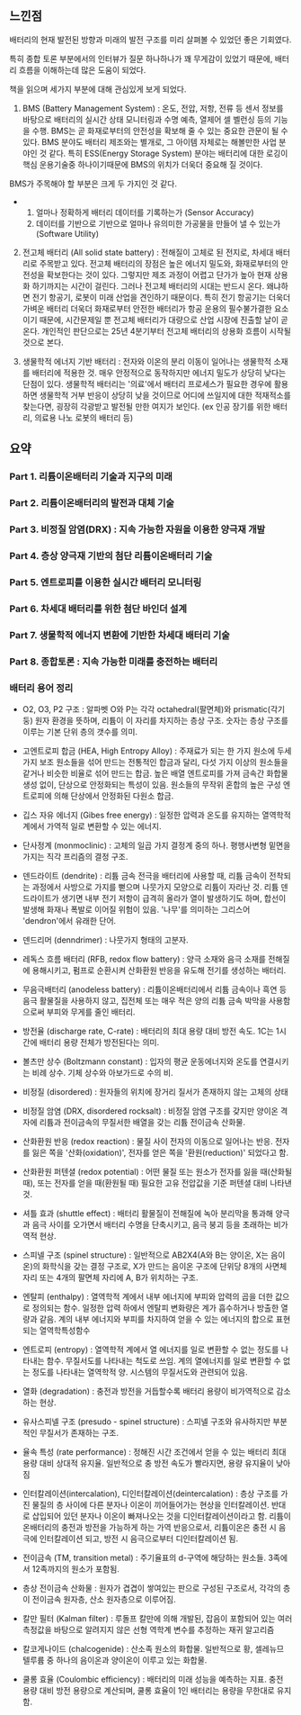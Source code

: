 ## 느낀점

배터리의 현재 발전된 방향과 미래의 발전 구조를 미리 살펴볼 수 있었던 좋은 기회였다.

특히 종합 토론 부분에서의 인터뷰가 질문 하나하나가 꽤 무게감이 있었기 때문에, 배터리 흐름을 이해하는데 많은 도움이 되었다.

책을 읽으며 세가지 부분에 대해 관심있게 보게 되었다.

1. BMS (Battery Management System) : 온도, 전압, 저항, 전류 등 센서 정보를 바탕으로 배터리의 실시간 상태 모니터링과 수명 예측, 열제어 셀 벨런싱 등의 기능을 수행. BMS는 곧 화재로부터의 안전성을 확보해 줄 수 있는 중요한 관문이 될 수 있다. BMS 분야도 배터리 제조와는 별개로, 그 아이템 자체로는 해볼만한 사업 분야인 것 같다. 특히 ESS(Energy Storage System) 분야는 배터리에 대한 로깅이 핵심 운용기술중 하나이기때문에 BMS의 위치가 더욱더 중요해 질 것이다. 

BMS가 주목해야 할 부분은 크게 두 가지인 것 같다.
- 1. 얼마나 정확하게 배터리 데이터를 기록하는가 (Sensor Accuracy)
  2. 데이터를 기반으로 기반으로 얼마나 유의미한 가공물을 만들어 낼 수 있는가 (Software Utility)

2. 전고체 배터리 (All solid state battery) : 전해질이 고체로 된 전지로, 차세대 배터리로 주목받고 있다. 전고체 배터리의 장점은 높은 에너지 밀도와, 화재로부터의 안전성을 확보한다는 것이 있다. 그렇지만 제조 과정이 어렵고 단가가 높아 현재 상용화 하기까지는 시간이 걸린다.
그러나 전고체 배터리의 시대는 반드시 온다. 왜냐하면 전기 항공기, 로봇이 미래 산업을 견인하기 때문이다.
특히 전기 항공기는 더욱더 가벼운 배터리 더욱더 화재로부터 안전한 배터리가 항공 운용의 필수불가결한 요소이기 때문에, 시간문제일 뿐 전고체 배터리가 대량으로 산업 시장에 진출할 날이 곧 온다.
개인적인 판단으로는 25년 4분기부터 전고체 배터리의 상용화 흐름이 시작될것으로 본다.

3. 생물학적 에너지 기반 배터리 : 전자와 이온의 분리 이동이 일어나는 생물학적 소재를 배터리에 적용한 것. 매우 안정적으로 동작하지만 에너지 밀도가 상당히 낮다는 단점이 있다.
생물학적 배터리는 '의료'에서 배터리 프로세스가 필요한 경우에 활용하면 생물학적 거부 반응이 상당히 낮을 것이므로 어디에 쓰일지에 대한 적재적소를 찾는다면, 굉장히 각광받고 발전될 만한 여지가 보인다. (ex 인공 장기를 위한 배터리, 의료용 나노 로봇의 배터리 등)

## 요약
### Part 1. 리튬이온배터리 기술과 지구의 미래
### Part 2. 리튬이온배터리의 발전과 대체 기술
### Part 3. 비정질 암염(DRX) : 지속 가능한 자원을 이용한 양극재 개발
### Part 4. 층상 양극재 기반의 첨단 리튬이온배터리 기술
### Part 5. 엔트로피를 이용한 실시간 배터리 모니터링
### Part 6. 차세대 배터리를 위한 첨단 바인더 설계
### Part 7. 생물학적 에너지 변환에 기반한 차세대 배터리 기술
### Part 8. 종합토론 : 지속 가능한 미래를 충전하는 배터리
### 배터리 용어 정리
- O2, O3, P2 구조 : 알파벳 O와 P는 각각 octahedral(팔면체)와 prismatic(각기둥) 원자 환경을 뜻하며, 리튬이 이 자리를 차지하는 층상 구조. 숫자는 층상 구조를 이루는 기본 단위 층의 갯수를 의미.

- 고엔트로피 합금 (HEA, High Entropy Alloy) : 주재료가 되는 한 가지 원소에 두세 가지 보조 원소들을 섞어 만드는 전통적인 합금과 달리, 다섯 가지 이상의 원소들을 같거나 비슷한 비율로 섞어 만드는 합금. 높은 배열 엔트로피를 가져 금속간 화합물 생성 없이, 단상으로 안정화되는 특성이 있음. 원소들의 무작위 혼합의 높은 구성 엔트로피에 의해 단상에서 안정화된 다원소 합금.

- 깁스 자유 에너지 (Gibes free energy) : 일정한 압력과 온도를 유지하는 열역학적 계에서 가역적 일로 변환할 수 있는 에너지.

- 단사정계 (monmoclinic) : 고체의 일곱 가지 결정계 중의 하나. 평행사변형 밑면을 가지는 직각 프리즘의 결정 구조.

- 덴드라이트 (dendrite) : 리튬 금속 전극을 배터리에 사용할 때, 리튬 금속이 전착되는 과정에서 사방으로 가지를 뻗으며 나뭇가지 모양으로 리튬이 자라난 것. 리튬 덴드라이트가 생기면 내부 전기 저항이 급격히 올라가 열이 발생하기도 하며, 합선이 발생해 화재나 폭발로 이어질 위험이 있음. '나무'를 의미하는 그리스어 'dendron'에서 유래한 단어.

- 덴드리머 (denndrimer) : 나뭇가지 형태의 고분자.

- 레독스 흐름 배터리 (RFB, redox flow battery) : 양극 소재와 음극 소재를 전해질에 용해시키고, 펌프로 순환시켜 산화환원 반응을 유도해 전기를 생성하는 배터리.

- 무음극배터리 (anodeless battery) : 리튬이온배터리에서 리튬 금속이나 흑연 등 음극 활물질을 사용하지 않고, 집전체 또는 매우 적은 양의 리튬 금속 박막을 사용함으로써 부피와 무게를 줄인 배터리.

- 방전율 (discharge rate, C-rate) : 배터리의 최대 용량 대비 방전 속도. 1C는 1시간에 배터리 용량 전체가 방전된다는 의미.

- 볼츠만 상수 (Boltzmann constant) : 입자의 평균 운동에너지와 온도를 연결시키는 비례 상수. 기체 상수와 아보가드로 수의 비.

- 비정질 (disordered) : 원자들의 위치에 장거리 질서가 존재하지 않는 고체의 상태

- 비정질 암염 (DRX, disordered rocksalt) : 비정질 암염 구조를 갖지만 양이온 격자에 리튬과 전이금속의 무질서한 배열을 갖는 리튬 전이금속 산화물.

- 산화환원 반응 (redox reaction) : 물질 사이 전자의 이동으로 일어나는 반응. 전자를 잃은 쪽을 '산화(oxidation)', 전자를 얻은 쪽을 '환원(reduction)' 되었다고 함.

- 산화환원 퍼텐셜 (redox potential) : 어떤 물질 또는 원소가 전자를 잃을 때(산화될 때), 또는 전자를 얻을 때(환원될 때) 필요한 고유 전압값을 기준 퍼텐셜 대비 나타낸 것.

- 셔틀 효과 (shuttle effect) : 배터리 활물질이 전해질에 녹아 분리막을 통과해 양극과 음극 사이를 오가면서 배터리 수명을 단축시키고, 음극 붕괴 등을 초래하는 비가역적 현상.

- 스피넬 구조 (spinel structure) : 일반적으로 AB2X4(A와 B는 양이온, X는 음이온)의 화학식을 갖는 결정 구조로, X가 만드는 음이온 구조에 단위당 8개의 사면체 자리 또는 4개의 팔면체 자리에 A, B가 위치하는 구조.

- 엔탈피 (enthalpy) : 열역학적 계에서 내부 에너지에 부피와 압력의 곱을 더한 값으로 정의되는 함수. 일정한 압력 하에서 엔탈피 변화량은 계가 흡수하거나 방출한 열량과 같음. 계의 내부 에너지와 부피를 차지하여 얻을 수 있는 에너지의 합으로 표현되는 열역학특성함수

- 엔트로피 (entropy) : 열역학적 계에서 열 에너지를 일로 변환할 수 없는 정도를 나타내는 함수. 무질서도를 나타내는 척도로 쓰임. 계의 열에너지를 일로 변환할 수 없는 정도를 나타내는 열역학적 양. 시스템의 무질서도와 관련되어 있음.

- 열화 (degradation) : 충전과 방전을 거듭할수록 배터리 용량이 비가역적으로 감소하는 현상.

- 유사스피넬 구조 (presudo - spinel structure) : 스피넬 구조와 유사하지만 부분적인 무질서가 존재하는 구조.

- 율속 특성 (rate performance) : 정해진 시간 조건에서 얻을 수 있는 배터리 최대 용량 대비 상대적 유지율. 일반적으로 충 방전 속도가 빨라지면, 용량 유지율이 낮아짐

- 인터칼레이션(intercalation), 디인터칼레이션(deintercalation) : 층상 구조를 가진 물질의 층 사이에 다른 분자나 이온이 끼어들어가는 현상을 인터칼레이션. 반대로 삽입되어 있던 분자나 이온이 빠져나오는 것을 디인터칼레이션이라고 함. 리튬이온배터리의 충전과 방전을 가능하게 하는 가역 반응으로서, 리튬이온은 충전 시 음극에 인터칼레이션 되고, 방전 시 음극으로부터 디인터칼레이션 됨.

- 전이금속 (TM, transition metal) : 주기율표의 d-구역에 해당하는 원소들. 3족에서 12족까지의 원소가 포함됨.

- 층상 전이금속 산화물 : 원자가 겹겹이 쌓여있는 판으로 구성된 구조로서, 각각의 층이 전이금속 원자층, 산소 원자층으로 이루어짐.

- 칼만 필터 (Kalman filter) : 루돌프 칼만에 의해 개발된, 잡음이 포함되어 있는 여러 측정값을 바탕으로 알려지지 않은 선형 역학계 변수를 추정하는 재귀 알고리즘

- 칼코게나이드 (chalcogenide) : 산소족 원소의 화합물. 일반적으로 황, 셀레뉴므 텔루륨 중 하나의 음이온과 양이온이 이루고 있는 화합물.

- 쿨롱 효율 (Coulombic efficiency) : 배터리의 미래 성능을 예측하는 지표. 충전 용량 대비 방전 용량으로 계산되며, 쿨롱 효율이 1인 배터리는 용량을 무한대로 유지함.
